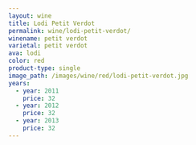 ```yaml
---
layout: wine
title: Lodi Petit Verdot
permalink: wine/lodi-petit-verdot/
winename: petit verdot
varietal: petit verdot
ava: lodi
color: red
product-type: single
image_path: /images/wine/red/lodi-petit-verdot.jpg
years:
  - year: 2011
    price: 32
  - year: 2012
    price: 32
  - year: 2013
    price: 32
---
```



